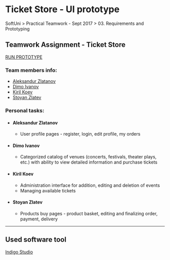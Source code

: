# Ticket Store - UI prototype
SoftUni > Practical Teamwork - Sept 2017 > 03. Requirements and Prototyping

## Teamwork Assignment - Ticket Store
[RUN PROTOTYPE](https://indigodesigned.com/share/run/jubrnvcdk48e#f=home)


### Team members info: 
* [Aleksandur Zlatanov](https://softuni.bg/users/profile/show/Alex.zlatanov)
* [Dimo Ivanov](https://softuni.bg/users/profile/show/dimo.ivanov)
* [Kiril Koev](https://softuni.bg/users/profile/show/kirrcho6)
* [Stoyan Zlatev](https://softuni.bg/users/profile/show/spzvtbg)



### Personal tasks:

* #### Aleksandur Zlatanov
  - User profile pages - register, login, edit profile, my orders
  
* #### Dimo Ivanov
  - Categorized catalog of venues (concerts, festivals, theater plays, etc.) with ability to view detailed information and purchase tickets
  
* #### Kiril Koev
  - Administration interface for addition, editing and deletion of events
  - Managing available tickets

* #### Stoyan Zlatev
  - Products buy pages - product basket, editing and finalizing order, payment, delivery


---------------------------------------------------------------------------------------------

## Used software tool

[Indigo Studio](https://www.infragistics.com/products/indigo-studio)
